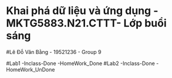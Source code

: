 # Khai phá dữ liệu và ứng dụng - MKTG5883.N21.CTTT- Lớp buổi sáng

#Lê Đỗ Văn Bằng - 19521236 - Group 9

#Lab1
-Inclass-Done
-HomeWork_Done
#Lab2
-Inclass-Done
-HomeWork_UnDone
